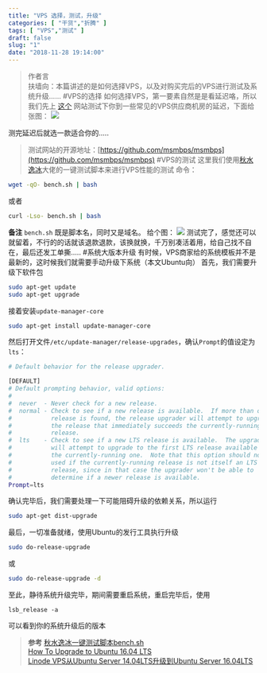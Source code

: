 ```yaml
---
title: "VPS 选择，测试，升级"
categories: [ "干货","折腾" ]
tags: [ "VPS","测试" ]
draft: false
slug: "1"
date: "2018-11-28 19:14:00"
---
```


> 作者言  
扶墙向：本篇讲述的是如何选择VPS，以及对购买完后的VPS进行测试及系统升级......
#VPS的选择
如何选择VPS，第一要素自然是是看延迟咯，所以我们先上 [这个](https://www.msmbps.com/) 网站测试下你到一些常见的VPS供应商机房的延迟，下面给张图：
![](https://ws1.sinaimg.cn/large/006uw7syly1fxnytipiipj30pl0h8tcx.jpg)

测完延迟后就选一款适合你的.....
> 测试网站的开源地址：[https://github.com/msmbps/msmbps](https://github.com/msmbps/msmbps)
#VPS的测试
这里我们使用[秋水逸冰](https://teddysun.com/444.html)大佬的一键测试脚本来进行VPS性能的测试
命令：
```bash
wget -qO- bench.sh | bash
```
或者
```bash
curl -Lso- bench.sh | bash
```
**备注**
`bench.sh` 既是脚本名，同时又是域名。
给个图：
![](https://ws1.sinaimg.cn/large/006uw7syly1fxnz4r6nsaj30g20gy0xe.jpg)
测试完了，感觉还可以就留着，不行的的话就该退款退款，该换就换，千万别凑活着用，给自己找不自在，最后还发工单撕.....
#系统大版本升级
有时候，VPS商家给的系统模板并不是最新的，这时候我们就需要手动升级下系统（本文Ubuntu向）
首先，我们需要升级下软件包
```bash
sudo apt-get update
sudo apt-get upgrade
```
接着安装`update-manager-core`
```bash
sudo apt-get install update-manager-core
```
然后打开文件`/etc/update-manager/release-upgrades`，确认`Prompt`的值设定为`lts`：
```bash
# Default behavior for the release upgrader.

[DEFAULT]
# Default prompting behavior, valid options:
#
#  never  - Never check for a new release.
#  normal - Check to see if a new release is available.  If more than one new
#           release is found, the release upgrader will attempt to upgrade to
#           the release that immediately succeeds the currently-running
#           release.
#  lts    - Check to see if a new LTS release is available.  The upgrader
#           will attempt to upgrade to the first LTS release available after
#           the currently-running one.  Note that this option should not be
#           used if the currently-running release is not itself an LTS
#           release, since in that case the upgrader won't be able to
#           determine if a newer release is available.
Prompt=lts
```
确认完毕后，我们需要处理一下可能阻碍升级的依赖关系，所以运行
```bash
sudo apt-get dist-upgrade
```
最后，一切准备就绪，使用Ubuntu的发行工具执行升级
```bash
sudo do-release-upgrade
```
或
```bash
sudo do-release-upgrade -d
```
至此，静待系统升级完毕，期间需要重启系统，重启完毕后，使用
```
lsb_release -a
```
可以看到你的系统升级后的版本

> **参考**
> [秋水逸冰一键测试脚本bench.sh](https://teddysun.com/444.html)  
> [How To Upgrade to Ubuntu 16.04 LTS](https://www.digitalocean.com/community/tutorials/how-to-upgrade-to-ubuntu-16-04-lts)  
> [Linode VPS从Ubuntu Server 14.04LTS升级到Ubuntu Server 16.04LTS](https://www.daweibro.com/node/154)
